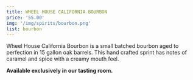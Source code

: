 ```yaml
---
title: WHEEL HOUSE CALIFORNIA BOURBON
price: '55.00'
img: '/img/spirits/bourbon.png'
list: bourbon
---
```

 Wheel House California Bourbon is a small batched bourbon aged to perfection in 15 gallon oak barrels. This hand crafted sprint has notes of caramel and spice with a creamy mouth feel. 
 
 **Available exclusively in our tasting room.**